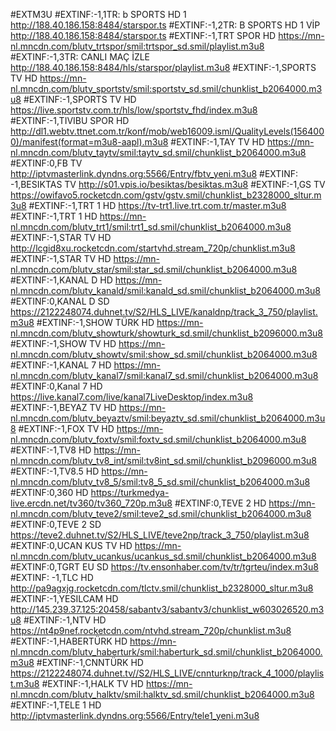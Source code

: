 #EXTM3U
#EXTINF:-1,1TR: b SPORTS HD 1 http://188.40.186.158:8484/starspor.ts #EXTINF:-1,2TR: B SPORTS HD 1 VİP http://188.40.186.158:8484/starspor.ts #EXTINF:-1,TRT SPOR HD https://mn-nl.mncdn.com/blutv_trtspor/smil:trtspor_sd.smil/playlist.m3u8 #EXTINF:-1,3TR: CANLI MAÇ İZLE http://188.40.186.158:8484/hls/starspor/playlist.m3u8 #EXTINF:-1,SPORTS TV HD https://mn-nl.mncdn.com/blutv_sportstv/smil:sportstv_sd.smil/chunklist_b2064000.m3u8 #EXTINF:-1,SPORTS TV HD https://live.sportstv.com.tr/hls/low/sportstv_fhd/index.m3u8 #EXTINF:-1,TIVIBU SPOR HD http://dl1.webtv.ttnet.com.tr/konf/mob/web16009.isml/QualityLevels(1564000)/manifest(format=m3u8-aapl).m3u8 #EXTINF:-1,TAY TV HD https://mn-nl.mncdn.com/blutv_taytv/smil:taytv_sd.smil/chunklist_b2064000.m3u8 #EXTINF:0,FB TV http://iptvmasterlink.dyndns.org:5566/Entry/fbtv_yeni.m3u8 #EXTINF: -1,BESIKTAS TV http://s01.vpis.io/besiktas/besiktas.m3u8 #EXTINF:-1,GS TV https://owifavo5.rocketcdn.com/gstv/gstv.smil/chunklist_b2328000_sltur.m3u8 #EXTINF:-1,TRT 1 HD https://tv-trt1.live.trt.com.tr/master.m3u8 #EXTINF:-1,TRT 1 HD https://mn-nl.mncdn.com/blutv_trt1/smil:trt1_sd.smil/chunklist_b2064000.m3u8 #EXTINF:-1,STAR TV HD http://lcgid8xu.rocketcdn.com/startvhd.stream_720p/chunklist.m3u8 #EXTINF:-1,STAR TV HD https://mn-nl.mncdn.com/blutv_star/smil:star_sd.smil/chunklist_b2064000.m3u8 #EXTINF:-1,KANAL D HD https://mn-nl.mncdn.com/blutv_kanald/smil:kanald_sd.smil/chunklist_b2064000.m3u8 #EXTINF:0,KANAL D SD https://2122248074.duhnet.tv/S2/HLS_LIVE/kanaldnp/track_3_750/playlist.m3u8 #EXTINF:-1,SHOW TÜRK HD https://mn-nl.mncdn.com/blutv_showturk/showturk_sd.smil/chunklist_b2096000.m3u8 #EXTINF:-1,SHOW TV HD https://mn-nl.mncdn.com/blutv_showtv/smil:show_sd.smil/chunklist_b2064000.m3u8 #EXTINF:-1,KANAL 7 HD https://mn-nl.mncdn.com/blutv_kanal7/smil:kanal7_sd.smil/chunklist_b2064000.m3u8 #EXTINF:0,Kanal 7 HD https://live.kanal7.com/live/kanal7LiveDesktop/index.m3u8 #EXTINF:-1,BEYAZ TV HD https://mn-nl.mncdn.com/blutv_beyaztv/smil:beyaztv_sd.smil/chunklist_b2064000.m3u8 #EXTINF:-1,FOX TV HD https://mn-nl.mncdn.com/blutv_foxtv/smil:foxtv_sd.smil/chunklist_b2064000.m3u8 #EXTINF:-1,TV8 HD https://mn-nl.mncdn.com/blutv_tv8_int/smil:tv8int_sd.smil/chunklist_b2096000.m3u8 #EXTINF:-1,TV8.5 HD https://mn-nl.mncdn.com/blutv_tv8_5/smil:tv8_5_sd.smil/chunklist_b2064000.m3u8 #EXTINF:0,360 HD https://turkmedya-live.ercdn.net/tv360/tv360_720p.m3u8 #EXTINF:0,TEVE 2 HD https://mn-nl.mncdn.com/blutv_teve2/smil:teve2_sd.smil/chunklist_b2064000.m3u8 #EXTINF:0,TEVE 2 SD https://teve2.duhnet.tv/S2/HLS_LIVE/teve2np/track_3_750/playlist.m3u8 #EXTINF:0,UCAN KUS TV HD https://mn-nl.mncdn.com/blutv_ucankus/ucankus_sd.smil/chunklist_b2064000.m3u8 #EXTINF:0,TGRT EU SD https://tv.ensonhaber.com/tv/tr/tgrteu/index.m3u8 #EXTINF: -1,TLC HD http://pa9agxjg.rocketcdn.com/tlctv.smil/chunklist_b2328000_sltur.m3u8 #EXTINF:-1,YESILCAM HD http://145.239.37.125:20458/sabantv3/sabantv3/chunklist_w603026520.m3u8 #EXTINF:-1,NTV HD https://nt4p9nef.rocketcdn.com/ntvhd.stream_720p/chunklist.m3u8 #EXTINF:-1,HABERTÜRK HD https://mn-nl.mncdn.com/blutv_haberturk/smil:haberturk_sd.smil/chunklist_b2064000.m3u8 #EXTINF:-1,CNNTÜRK HD https://2122248074.duhnet.tv//S2/HLS_LIVE/cnnturknp/track_4_1000/playlist.m3u8 #EXTINF:-1,HALK TV HD https://mn-nl.mncdn.com/blutv_halktv/smil:halktv_sd.smil/chunklist_b2064000.m3u8 #EXTINF:-1,TELE 1 HD http://iptvmasterlink.dyndns.org:5566/Entry/tele1_yeni.m3u8

